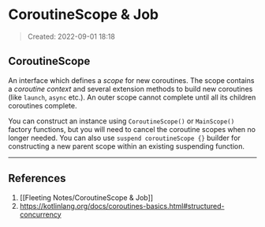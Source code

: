 # CoroutineScope & Job
> Created: 2022-09-01 18:18

## CoroutineScope

An interface which defines a _scope_ for new coroutines. The scope contains a _coroutine context_ and several extension methods to build new coroutines (like `launch`, `async` etc.). An outer scope cannot complete until all its children coroutines complete.

You can construct an instance using `CoroutineScope()` or `MainScope()` factory functions, but you will need to cancel the coroutine scopes when no longer needed. You can also use `suspend coroutineScope {}` builder for constructing a new parent scope within an existing suspending function.



----

## References
1. [[Fleeting Notes/CoroutineScope & Job]]
2. https://kotlinlang.org/docs/coroutines-basics.html#structured-concurrency